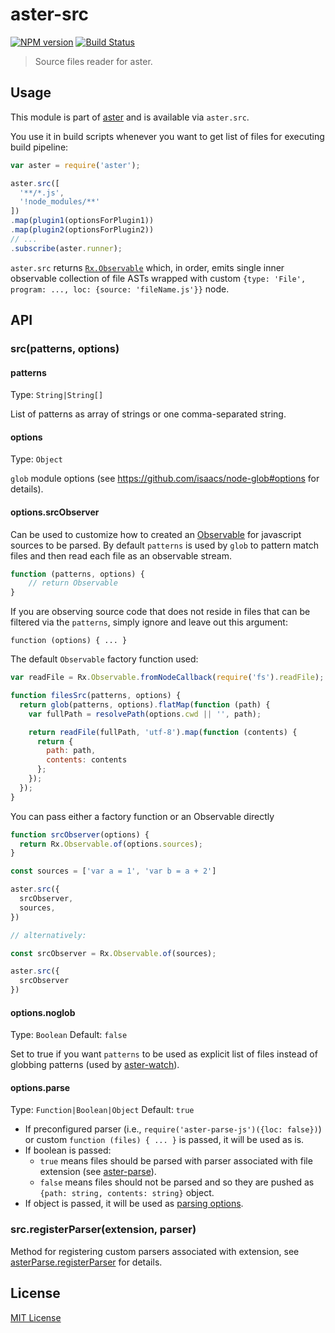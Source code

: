 # aster-src
[![NPM version][npm-image]][npm-url]
[![Build Status][travis-image]][travis-url]

> Source files reader for aster.

## Usage

This module is part of [aster](https://npmjs.org/package/aster) and is available via `aster.src`.

You use it in build scripts whenever you want to get list of files for executing build pipeline:

```javascript
var aster = require('aster');

aster.src([
  '**/*.js',
  '!node_modules/**'
])
.map(plugin1(optionsForPlugin1))
.map(plugin2(optionsForPlugin2))
// ...
.subscribe(aster.runner);
```

`aster.src` returns [`Rx.Observable`](https://github.com/Reactive-Extensions/RxJS/blob/master/doc/api/core/observable.md) which, in order, emits single inner observable collection of file ASTs wrapped with custom `{type: 'File', program: ..., loc: {source: 'fileName.js'}}` node.

## API

### src(patterns, options)

#### patterns
Type: `String|String[]`

List of patterns as array of strings or one comma-separated string.

#### options
Type: `Object`

`glob` module options (see https://github.com/isaacs/node-glob#options for details).

#### options.srcObserver

Can be used to customize how to created an [Observable](http://reactivex.io/documentation/observable.html) for javascript sources to be parsed. By default `patterns` is used by `glob` to pattern match files and then read each file as an observable stream.

```js
function (patterns, options) {
    // return Observable
}
```

If you are observing source code that does not reside in files that can be filtered via the `patterns`, simply ignore and leave out this argument:

`function (options) { ... }`

The default `Observable` factory function used:

```js
var readFile = Rx.Observable.fromNodeCallback(require('fs').readFile);

function filesSrc(patterns, options) {
  return glob(patterns, options).flatMap(function (path) {
    var fullPath = resolvePath(options.cwd || '', path);

    return readFile(fullPath, 'utf-8').map(function (contents) {
      return {
        path: path,
        contents: contents
      };
    });
  });
}
```

You can pass either a factory function or an Observable directly

```js
function srcObserver(options) {
  return Rx.Observable.of(options.sources);
}

const sources = ['var a = 1', 'var b = a + 2']

aster.src({
  srcObserver,
  sources,
})

// alternatively:

const srcObserver = Rx.Observable.of(sources);

aster.src({
  srcObserver
})
```

#### options.noglob
Type: `Boolean`
Default: `false`

Set to true if you want `patterns` to be used as explicit list of files instead of globbing patterns (used by [aster-watch](https://github.com/asterjs/aster-watch)).

#### options.parse
Type: `Function|Boolean|Object`
Default: `true`

* If preconfigured parser (i.e., `require('aster-parse-js')({loc: false})`) or custom `function (files) { ... }` is passed, it will be used as is.
* If boolean is passed:
  * `true` means files should be parsed with parser associated with file extension (see [aster-parse](https://github.com/asterjs/aster-parse)).
  * `false` means files should not be parsed and so they are pushed as `{path: string, contents: string}` object.
* If object is passed, it will be used as [parsing options](https://github.com/asterjs/aster-parse#parseoptions).

### src.registerParser(extension, parser)
Method for registering custom parsers associated with extension, see [asterParse.registerParser](https://github.com/asterjs/aster-parse#parseregisterparserextension-parser) for details.

## License

[MIT License](http://en.wikipedia.org/wiki/MIT_License)

[npm-url]: https://npmjs.org/package/aster-src
[npm-image]: https://badge.fury.io/js/aster-src.png

[travis-url]: http://travis-ci.org/asterjs/aster-src
[travis-image]: https://secure.travis-ci.org/asterjs/aster-src.png?branch=master
